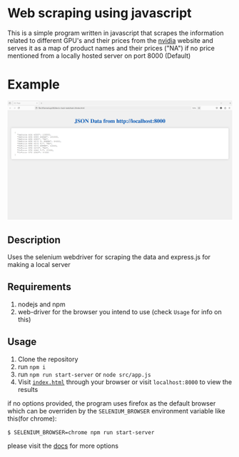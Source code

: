 # Web scraping using javascript

This is a simple program written in javascript that scrapes the information related to different GPU's and their prices from the [nvidia](https://www.nvidia.com/en-in/geforce/buy/) 
website and serves it as a map of product names and their prices ("NA") if no price mentioned from a locally hosted server on port 8000 (Default)

# Example
![alt image](screenshot.png)

## Description
Uses the selenium webdriver for scraping the data and express.js for making a local server

## Requirements
1. nodejs and npm
2. web-driver for the browser you intend to use (check `Usage` for info on this)

## Usage
1. Clone the repository
2. run `npm i`
3. run `npm run start-server` or `node src/app.js`
4. Visit [`index.html`](index.html) through your browser or visit `localhost:8000` to view the results

if no options provided, the program uses firefox as the default browser which can be overriden by the `SELENIUM_BROWSER` environment variable like this(for chrome):

    $ SELENIUM_BROWSER=chrome npm run start-server

please visit the [docs](https://www.selenium.dev/documentation/) for more options
